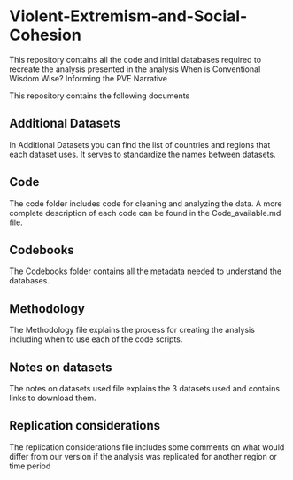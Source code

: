 # Violent-Extremism-and-Social-Cohesion
This repository contains all the code and initial databases required to recreate the analysis presented in the analysis When is Conventional Wisdom Wise? Informing the PVE Narrative

This repository contains the following documents 

## Additional Datasets
In Additional Datasets you can find the list of countries and regions that each dataset uses. It serves to standardize the names between datasets.

## Code
The code folder includes code for cleaning and analyzing the data. A more complete description of each code can be found in the Code_available.md file.

## Codebooks
The Codebooks folder contains all the metadata needed to understand the databases.

## Methodology
The Methodology file explains the process for creating the analysis including when to use each of the code scripts.

## Notes on datasets
The notes on datasets used file explains the 3 datasets used and contains links to download them.

## Replication considerations
The replication considerations file includes some comments on what would differ from our version if the analysis was replicated for another region or time period 
